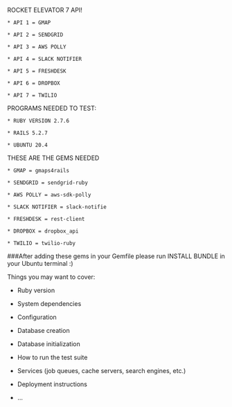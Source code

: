 ROCKET ELEVATOR 7 API!

    * API 1 = GMAP

    * API 2 = SENDGRID

    * API 3 = AWS POLLY

    * API 4 = SLACK NOTIFIER

    * API 5 = FRESHDESK

    * API 6 = DROPBOX

    * API 7 = TWILIO

PROGRAMS NEEDED TO TEST:    
    
    * RUBY VERSION 2.7.6

    * RAILS 5.2.7

    * UBUNTU 20.4

THESE ARE THE GEMS NEEDED

    * GMAP = gmaps4rails

    * SENDGRID = sendgrid-ruby

    * AWS POLLY = aws-sdk-polly

    * SLACK NOTIFIER = slack-notifie

    * FRESHDESK = rest-client 

    * DROPBOX = dropbox_api

    * TWILIO = twilio-ruby

###After adding these gems in your Gemfile please run INSTALL BUNDLE in your Ubuntu terminal :)



Things you may want to cover:

* Ruby version

* System dependencies

* Configuration

* Database creation

* Database initialization

* How to run the test suite

* Services (job queues, cache servers, search engines, etc.)

* Deployment instructions

* ...
